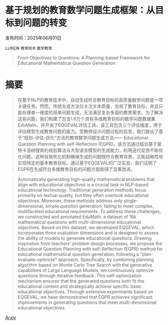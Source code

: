 # 基于规划的教育数学问题生成框架：从目标到问题的转变

发布时间：2025年06月01日

`LLM应用` `教育技术` `数学教育`

> From Objectives to Questions: A Planning-based Framework for Educational Mathematical Question Generation

# 摘要

> 在基于NLP的教育技术中，自动生成符合教育目标的高质量数学问题是一项关键任务。然而，传统生成方法仅关注文本质量，忽视了教育目标，并且只能处理单一维度的简单问题生成，无法满足复杂多面的教育需求。为了解决这些问题，我们构建了包含1.6万个具有多维教育目标的数学问题数据集EduMath，并开发了EQGEVAL评估工具，该工具包含三个评估维度，用于评估模型生成教育问题的能力。受教师设计问题过程的启发，我们提出了基于“规划-评估-优化”方法的教育数学问题生成方法—— Educational Question Planning with self-Reflection (EQPR)。该方法通过结合基于蒙特卡洛树搜索的规划算法与大型语言模型的生成能力，利用迭代反馈不断优化问题。这种自我优化机制确保生成的问题既符合教育背景，又能战略性地实现特定的基本教育目标。通过基于EQGEVAL的广泛实验，我们证明了EQPR在生成符合多维教育目标的问题方面取得了显著改进。

> Automatically generating high-quality mathematical problems that align with educational objectives is a crucial task in NLP-based educational technology. Traditional generation methods focus primarily on textual quality, but they often overlook educational objectives. Moreover, these methods address only single-dimensional, simple question generation, failing to meet complex, multifaceted educational requirements. To address these challenges, we constructed and annotated EduMath, a dataset of 16k mathematical questions with multi-dimensional educational objectives. Based on this dataset, we developed EQGEVAL, which incorporates three evaluation dimensions and is designed to assess the ability of models to generate educational questions. Drawing inspiration from teachers' problem design processes, we propose the Educational Question Planning with self-Reflection (EQPR) method for educational mathematical question generation, following a "plan-evaluate-optimize" approach. Specifically, by combining planning algorithm based on Monte Carlo Tree Search with the generative capabilities of Large Language Models, we continuously optimize questions through iterative feedback. This self-optimization mechanism ensures that the generated questions both fit the educational context and strategically achieve specific basic educational objectives. Through extensive experiments based on EQGEVAL, we have demonstrated that EQPR achieves significant improvements in generating questions that meet multi-dimensional educational objectives.

[Arxiv](https://arxiv.org/abs/2506.00963)